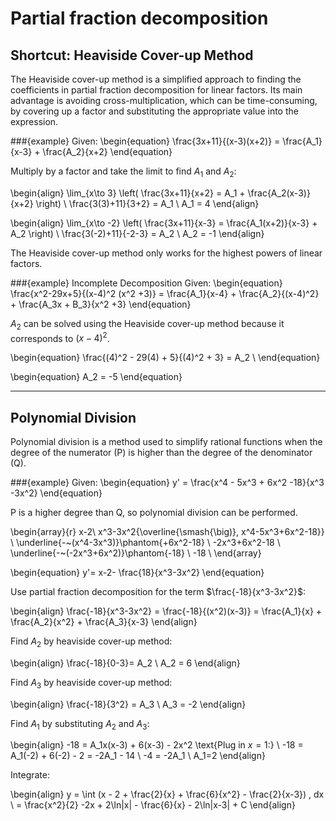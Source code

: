 # Partial fraction decomposition
## Shortcut: Heaviside Cover-up Method

The Heaviside cover-up method is a simplified approach to finding the coefficients in partial fraction decomposition for linear factors. Its main advantage is avoiding cross-multiplication, which can be time-consuming, by covering up a factor and substituting the appropriate value into the expression.

###{example}
Given:
\begin{equation}
\frac{3x+11}{(x-3)(x+2)} = \frac{A_1}{x-3} + \frac{A_2}{x+2} 
\end{equation}

Multiply by a factor and take the limit to find $A_1$ and $A_2$:

\begin{align}
\lim_{x\to 3} \left( \frac{3x+11}{x+2} = A_1 + \frac{A_2(x-3)}{x+2} \right) \\
\frac{3(3)+11}{3+2} = A_1 \\
A_1 = 4 
\end{align}

\begin{align}
\lim_{x\to -2} \left( \frac{3x+11}{x-3} = \frac{A_1(x+2)}{x-3} + A_2 \right) \\
\frac{3(-2)+11}{-2-3} = A_2 \\
A_2 = -1 
\end{align} 

The Heaviside cover-up method only works for the highest powers of linear factors.

###{example} Incomplete Decomposition
Given:
\begin{equation}
\frac{x^2-29x+5}{(x-4)^2 (x^2 +3)} = \frac{A_1}{x-4} + \frac{A_2}{(x-4)^2} + \frac{A_3x + B_3}{x^2 +3} 
\end{equation}

$A_2$ can be solved using the Heaviside cover-up method because it corresponds to $(x-4)^2$. 

\begin{equation}
\frac{(4)^2 - 29(4) + 5}{(4)^2 + 3} = A_2 \\
\end{equation}

\begin{equation}
A_2 = -5 
\end{equation}

---
## Polynomial Division

Polynomial division is a method used to simplify rational functions when the degree of the numerator (P) is higher than the degree of the denominator (Q).

###{example}
Given:
\begin{equation}
y' = \frac{x^4 - 5x^3 + 6x^2 -18}{x^3 -3x^2} 
\end{equation}

P is a higher degree than Q, so polynomial division can be performed.

\begin{array}{r}
x-2\\
x^3-3x^2{\overline{\smash{\big)}\, x^4-5x^3+6x^2-18}}
\\
\underline{-~(x^4-3x^3)}\phantom{+6x^2-18} \\
-2x^3+6x^2-18 \\
\underline{-~(-2x^3+6x^2)}\phantom{-18} \\
-18 \\
\end{array} 

\begin{equation}
y'= x-2- \frac{18}{x^3-3x^2} 
\end{equation}

Use partial fraction decomposition for the term $\frac{-18}{x^3-3x^2}$:

\begin{align}
\frac{-18}{x^3-3x^2} = \frac{-18}{(x^2)(x-3)} = \frac{A_1}{x} + \frac{A_2}{x^2} + \frac{A_3}{x-3} 
\end{align}

Find $A_2$ by heaviside cover-up method:

\begin{align}
\frac{-18}{0-3}= A_2 \\
A_2 = 6 
\end{align}

Find $A_3$ by heaviside cover-up method:

\begin{align}
\frac{-18}{3^2} = A_3 \\
A_3 = -2
\end{align}

Find $A_1$ by substituting $A_2$ and $A_3$:

\begin{align}
-18 = A_1x(x-3) + 6(x-3) - 2x^2 
\text{Plug in $x=1$:} \\
-18 = A_1(-2) + 6(-2) - 2 = -2A_1 - 14 \\
-4 = -2A_1 \\
A_1=2 
\end{align}

Integrate:

\begin{align}
y = \int (x - 2 + \frac{2}{x} + \frac{6}{x^2} - \frac{2}{x-3}) \, dx \\
= \frac{x^2}{2} -2x + 2\ln|x| - \frac{6}{x} - 2\ln|x-3| + C 
\end{align}